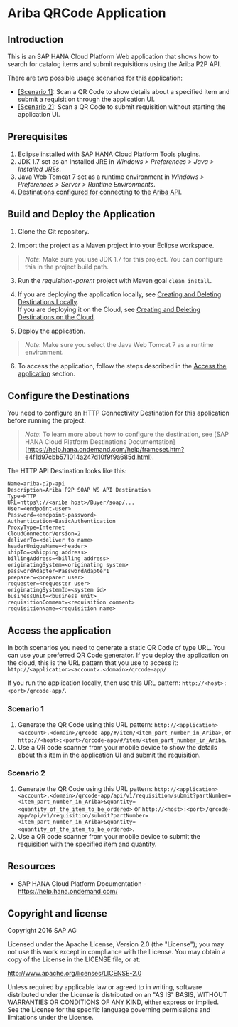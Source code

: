 # Ariba QRCode Application

## Introduction

This is an SAP HANA Cloud Platform Web application that shows how to search for catalog items and submit requisitions using the Ariba P2P API. 

There are two possible usage scenarios for this application:

- [[Scenario 1]](#scenario-1): Scan a QR Code to show details about a specified item and submit a requisition through the application UI.
- [[Scenario 2]](#scenario-2): Scan a QR Code to submit requisition without starting the application UI.

## Prerequisites

1.    Eclipse installed with SAP HANA Cloud Platform Tools plugins.
2.    JDK 1.7 set as an Installed JRE in *Windows > Preferences > Java > Installed JREs*.
3.    Java Web Tomcat 7 set as a runtime environment in *Windows > Preferences > Server > Runtime Environments*.
4.    [Destinations configured for connecting to the Ariba API](#configure-the-destinations).

## Build and Deploy the Application

1. Clone the Git repository.

2. Import the project as a Maven project into your Eclipse workspace. 
>*Note*: Make sure you use JDK 1.7 for this project. You can configure this in the project build path.

3. Run the *requisition-parent* project with Maven goal `clean install`. 

4. If you are deploying the application locally, see [Creating and Deleting Destinations Locally](https://help.hana.ondemand.com/help/frameset.htm?7fa92ffa007346f58491999361928303.html).<br>
If you are deploying it on the Cloud, see [Creating and Deleting Destinations on the Cloud](https://help.hana.ondemand.com/help/frameset.htm?94dddf7d9e56401ba1719b7e836d8ee9.html).

5. Deploy the application. 
>*Note*: Make sure you select the Java Web Tomcat 7 as a runtime environment.

6. To access the application, follow the steps described in the [Access the application](#access-the-application) section.

## Configure the Destinations

You need to configure an HTTP Connectivity Destination for this application before running the project.
>*Note*: To learn more about how to configure the destination, see [SAP HANA Cloud Platform Destinations Documentation] (https://help.hana.ondemand.com/help/frameset.htm?e4f1d97cbb571014a247d10f9f9a685d.html).

The HTTP API Destination looks like this:

	Name=ariba-p2p-api
	Description=Ariba P2P SOAP WS API Destination
	Type=HTTP
	URL=https\://<ariba host>/Buyer/soap/...
	User=<endpoint-user>
	Password=<endpoint-password>
	Authentication=BasicAuthentication
	ProxyType=Internet
	CloudConnectorVersion=2
	deliverTo=<deliver to name>
	headerUniqueName=<header>
	shipTo=<shipping address>
	billingAddress=<billing address>
	originatingSystem=<originating system>
	passwordAdapter=PasswordAdapter1
	preparer=<preparer user>
	requester=<requester user>
	originatingSystemId=<system id>
	businessUnit=<business unit>
	requisitionComment=<requisition comment>
	requisitionName=<requisition name>

## Access the application

In both scenarios you need to generate a static QR Code of type URL. You can use your preferred QR Code generator.
If you deploy the application on the cloud, this is the URL pattern that you use to access it: `http://<application><account>.<domain>/qrcode-app/`

If you run the application locally, then use this URL pattern: `http://<host>:<port>/qrcode-app/`.

### Scenario 1

1. Generate the QR Code using this URL pattern: `http://<application><account>.<domain>/qrcode-app/#/item/<item_part_number_in_Ariba>`, or `http://<host>:<port>/qrcode-app/#/item/<item_part_number_in_Ariba`.
2. Use a QR code scanner from your mobile device to show the details about this item in the application UI and submit the requisition.

### Scenario 2

1. Generate the QR Code using this URL pattern: `http://<application><account>.<domain>/qrcode-app/api/v1/requisition/submit?partNumber=<item_part_number_in_Ariba>&quantity=<quantity_of_the_item_to_be_ordered>` or `http://<host>:<port>/qrcode-app/api/v1/requisition/submit?partNumber=<item_part_number_in_Ariba>&quantity=<quantity_of_the_item_to_be_ordered>`.
2. Use a QR code scanner from your mobile device to submit the requisition with the specified item and quantity.

## Resources

* SAP HANA Cloud Platform Documentation - https://help.hana.ondemand.com/

## Copyright and license

Copyright 2016 SAP AG

Licensed under the Apache License, Version 2.0 (the "License"); you may not use this work except in compliance with the License. You may obtain a copy of the License in the LICENSE file, or at:

http://www.apache.org/licenses/LICENSE-2.0

Unless required by applicable law or agreed to in writing, software distributed under the License is distributed on an "AS IS" BASIS, WITHOUT WARRANTIES OR CONDITIONS OF ANY KIND, either express or implied. See the License for the specific language governing permissions and limitations under the License.
